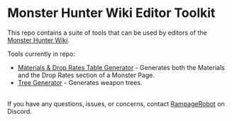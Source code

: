 # Monster Hunter Wiki Editor Toolkit

This repo contains a suite of tools that can be used by editors of the [Monster Hunter Wiki](https://monsterhunterwiki.org/wiki/Main_Page).

Tools currently in repo:
- [Materials & Drop Rates Table Generator](tools/MaterialsAndDropTableGenerator/MaterialsAndDropTableGenerator.html) - Generates both the Materials and the Drop Rates section of a Monster Page.
- [Tree Generator](tools/TreeGenerator/TreeGenerator.html) - Generates weapon trees.
<br>
If you have any questions, issues, or concerns, contact <a href="https://discord.com/users/338081040134307840/">RampageRobot</a> on Discord.
